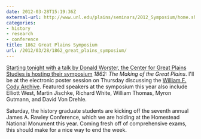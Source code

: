 ```yaml
---
date: 2012-03-28T15:19:36Z
external-url: http://www.unl.edu/plains/seminars/2012_Symposium/home.shtml
categories:
- history
- research
- conference
title: 1862 Great Plains Symposium
url: /2012/03/28/1862_great_plains_symposium/
---
```


[Starting tonight with a talk by Donald Worster, the Center for Great Plains Studies is hosting their symposium](http://www.unl.edu/plains/seminars/2012_Symposium/home.shtml) *1862: The Making of the Great Plains*. I'll be at the electronic poster session on Thursday discussing the [William F. Cody Archive](codyarchive.org). Featured speakers at the symposium this year also include Elliott West, Martin Jischke, Richard White, William Thomas, Myron Gutmann, and David Von Drehle.

Saturday, the history graduate students are kicking off the seventh annual James A. Rawley Conference, which we are holding at the Homestead National Monument this year. Coming fresh off of comprehensive exams, this should make for a nice way to end the week.
